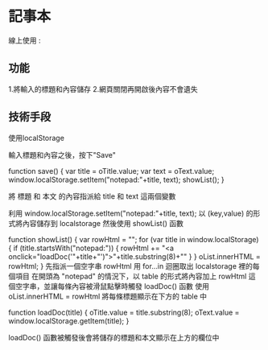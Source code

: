 # 記事本

線上使用 : 

## 功能

1.將輸入的標題和內容儲存
2.網頁關閉再開啟後內容不會遺失

## 技術手段

使用localStorage

輸入標題和內容之後，按下"Save"

function save() {
  var title = oTitle.value;
  var text  = oText.value;
  window.localStorage.setItem("notepad:"+title, text);
  showList();
}

將 標題 和 本文 的內容指派給 title 和 text 這兩個變數

利用 window.localStorage.setItem("notepad:"+title, text);  以 (key,value) 的形式將內容儲存到 localstorage
然後使用 showList() 函數


function showList() {
  var rowHtml = "";
  for (var title in window.localStorage) {
    if (title.startsWith("notepad:")) {
      rowHtml += "<tr><td><a onclick=\"loadDoc('"+title+"')\">"+title.substring(8)+"</a></td></tr>"
    }
  }
  oList.innerHTML = rowHtml;
}
先指派一個空字串 rowHtml 
用 for...in 迴圈取出 localstorage 裡的每個項目
在開頭為 "notepad" 的情況下，以 table 的形式將內容加上 rowHtml 這個空字串，並讓每條內容被滑鼠點擊時觸發 loadDoc() 函數
使用 oList.innerHTML = rowHtml 將每條標題顯示在下方的 table 中


function loadDoc(title) {
  oTitle.value = title.substring(8);
  oText.value  = window.localStorage.getItem(title);
}

loadDoc() 函數被觸發後會將儲存的標題和本文顯示在上方的欄位中
